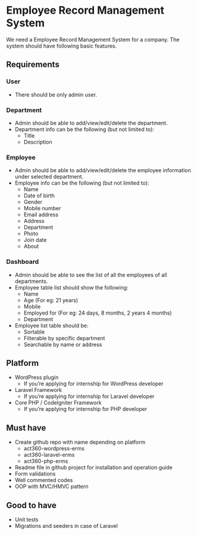 # Employee Record Management System

We need a Employee Record Management System for a company. The system should have following basic features.

## Requirements
### User
* There should be only admin user.
### Department
* Admin should be able to add/view/edit/delete the department.
* Department info can be the following (but not limited to):
  * Title
  * Description
### Employee
* Admin should be able to add/view/edit/delete the employee information under selected department.
* Employee info can be the following (but not limited to):
  * Name
  * Date of birth
  * Gender
  * Mobile number
  * Email address
  * Address
  * Department
  * Photo
  * Join date
  * About
### Dashboard
* Admin should be able to see the list of all the employees of all departments.
* Employee table list should show the following:
  * Name
  * Age (For eg: 21 years)
  * Mobile
  * Employed for (For eg: 24 days, 8 months, 2 years 4 months)
  * Department
* Employee list table should be:
  * Sortable
  * Filterable by specific department
  * Searchable by name or address
## Platform
* WordPress plugin
  * If you’re applying for internship for WordPress developer
* Laravel Framework
  * If you’re applying for internship for Laravel developer
* Core PHP / CodeIgniter Framework
  * If you’re applying for internship for PHP developer
## Must have
* Create github repo with name depending on platform
  * act360-wordpress-erms
  * act360-laravel-erms
  * act360-php-erms
* Readme file in github project for installation and operation guide
* Form validations
* Well commented codes
* OOP with MVC/HMVC pattern

## Good to have
* Unit tests
* Migrations and seeders in case of Laravel
